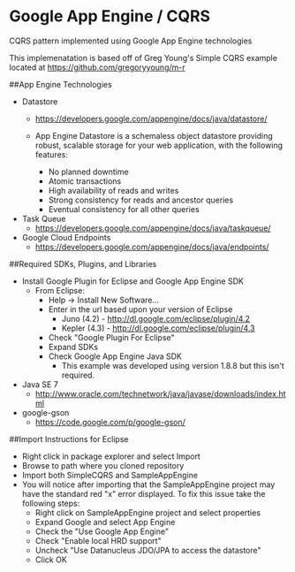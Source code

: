 Google App Engine / CQRS
=========================

CQRS pattern implemented using Google App Engine technologies

This implemenatation is based off of Greg Young's Simple CQRS example
located at https://github.com/gregoryyoung/m-r

##App Engine Technologies
- Datastore
	* https://developers.google.com/appengine/docs/java/datastore/
	* App Engine Datastore is a schemaless object datastore providing
	  robust, scalable storage for your web application, with the
	  following features:

		* No planned downtime
		* Atomic transactions
		* High availability of reads and writes
		* Strong consistency for reads and ancestor queries
		* Eventual consistency for all other queries
- Task Queue
	* https://developers.google.com/appengine/docs/java/taskqueue/
- Google Cloud Endpoints
	* https://developers.google.com/appengine/docs/java/endpoints/


##Required SDKs, Plugins, and Libraries
- Install Google Plugin for Eclipse and Google App Engine SDK
	* From Eclipse:
		* Help -> Install New Software...
		* Enter in the url based upon your version of Eclipse
			* Juno (4.2) - http://dl.google.com/eclipse/plugin/4.2
			* Kepler (4.3) - http://dl.google.com/eclipse/plugin/4.3
		* Check "Google Plugin For Eclipse"
		* Expand SDKs
		* Check Google App Engine Java SDK
			* This example was developed using version 1.8.8 but this isn't required.
- Java SE 7
	* http://www.oracle.com/technetwork/java/javase/downloads/index.html
- google-gson
	* https://code.google.com/p/google-gson/

##Import Instructions for Eclipse
- Right click in package explorer and select Import
- Browse to path where you cloned repository
- Import both SimpleCQRS and SampleAppEngine
- You will notice after importing that the SampleAppEngine project may have the standard red "x" error displayed. To fix this issue take the following steps:
	* Right click on SampleAppEngine project and select properties
	* Expand Google and select App Engine
	* Check the "Use Google App Engine"
	* Check "Enable local HRD support"
	* Uncheck "Use Datanucleus JDO/JPA to access the datastore"
	* Click OK
